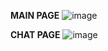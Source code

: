 **MAIN PAGE**
![image](https://github.com/user-attachments/assets/bede216f-acaf-4407-94bc-a0085d5246e9)

**CHAT PAGE**
![image](https://github.com/user-attachments/assets/85c3c6b8-2b8d-4a80-9dad-d63ca3173913)


